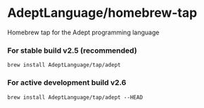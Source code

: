 # AdeptLanguage/homebrew-tap
Homebrew tap for the Adept programming language

### For stable build v2.5 (recommended)
```
brew install AdeptLanguage/tap/adept
```

### For active development build v2.6
```
brew install AdeptLanguage/tap/adept --HEAD
```

